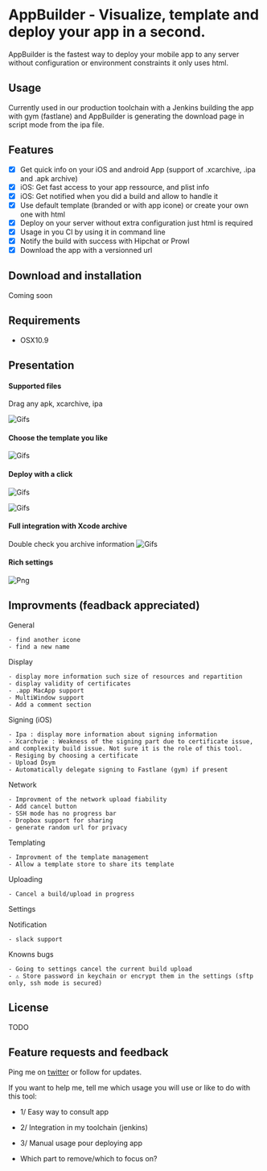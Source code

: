 AppBuilder - Visualize, template and deploy your app in a second.
============

AppBuilder is the fastest way to deploy your mobile app to any server without configuration or environment constraints it only uses html.

## Usage
Currently used in our production toolchain with a Jenkins building the app with gym (fastlane) and AppBuilder is generating the download page in script mode from the ipa file.

## Features
- [x] Get quick info on your iOS and android App (support of .xcarchive, .ipa and .apk archive)
- [x] iOS: Get fast access to your app ressource, and plist info
- [x] iOS: Get notified when you did a build and allow to handle it
- [x] Use default template (branded or with app icone) or create your own one with html
- [x] Deploy on your server without extra configuration just html is required
- [x] Usage in you CI by using it in command line
- [x] Notify the build with success with Hipchat or Prowl
- [x] Download the app with a versionned url

## Download and installation
Coming soon

## Requirements
- OSX10.9

## Presentation

#### Supported files

Drag any apk, xcarchive, ipa

![Gifs](ReadmeData/SupportedFiles.gif)


#### Choose the template you like
![Gifs](ReadmeData/AnyTemplateYouWant.gif)


#### Deploy with a click
![Gifs](ReadmeData/ipa.gif)

![Gifs](ReadmeData/apk.gif)


#### Full integration with Xcode archive
Double check you archive information
![Gifs](ReadmeData/FullWorkflow.gif)


#### Rich settings
![Png](ReadmeData/SettingsTerminal.png)


## Improvments (feadback appreciated)

General

	- find another icone
	- find a new name

Display

	- display more information such size of resources and repartition
	- display validity of certificates
	- .app MacApp support
	- MultiWindow support
	- Add a comment section

Signing (iOS)

	- Ipa : display more information about signing information
	- Xcarchvie : Weakness of the signing part due to certificate issue, and complexity build issue. Not sure it is the role of this tool.
	- Resiging by choosing a certificate
	- Upload Dsym
	- Automatically delegate signing to Fastlane (gym) if present

Network

	- Improvment of the network upload fiability
	- Add cancel button
	- SSH mode has no progress bar
	- Dropbox support for sharing
	- generate random url for privacy

Templating

	- Improvment of the template management
	- Allow a template store to share its template

Uploading

	- Cancel a build/upload in progress

Settings


Notification

	- slack support

Knowns bugs

	- Going to settings cancel the current build upload
	- ⚠️ Store password in keychain or encrypt them in the settings (sftp only, ssh mode is secured)  


## License
TODO

## Feature requests and feedback
Ping me on [twitter](ReadmeData/http://twitter.com/nlauquin) or follow for updates.

If you want to help me, tell me which usage you will use or like to do with this tool:
- 1/ Easy way to consult app
- 2/ Integration in my toolchain (jenkins)
- 3/ Manual usage pour deploying app

- Which part to remove/which to focus on?
